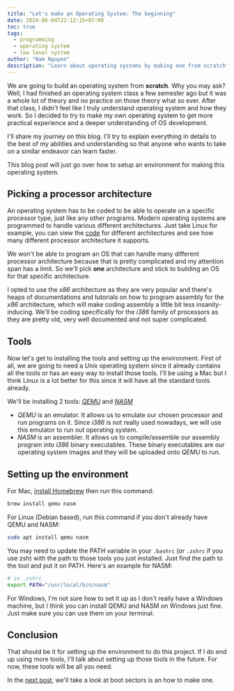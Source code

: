 ```yaml
---
title: "Let's make an Operating System: The beginning"
date: 2024-06-04T22:12:15+07:00
toc: true
tags:
  - programming
  - operating system
  - low level system
author: "Nam Nguyen"
description: "Learn about operating systems by making one from scratch"
---
```


We are going to build an operating system from **scratch**. Why you may ask? Well, I had finished an operating system class a few semester ago but it was a whole lot of theory and no practice on those theory what so ever. After that class, I didn't feel like I truly understand operating system and how they work. So I decided to try to make my own operating system to get more practical experience and a deeper understanding of OS development.

I'll share my journey on this blog. I'll try to explain everything in details to the best of my abilities and understanding so that anyone who wants to take on a similar endeavor can learn faster.

This blog post will just go over how to setup an environment for making this operating system.

## Picking a processor architecture

An operating system has to be coded to be able to operate on a specific processor type, just like any other programs. Modern operating systems are programmed to handle various different architectures. Just take Linux for example, you can view the [code](https://git.kernel.org/pub/scm/linux/kernel/git/torvalds/linux.git/tree/arch?h=v6.10-rc2) for different architectures and see how many different processor architecture it supports. 

We won't be able to program an OS that can handle many different processor architecture because that is pretty complicated and my attention span has a limit. So we'll pick **one** architecture and stick to building an OS for that specific architecture. 

I opted to use the *x86* architecture as they are very popular and there's heaps of documentations and tutorials on how to program assembly for the *x86* architecture, which will make coding assembly a little bit less insanity-inducing. We'll be coding specifically for the *i386* family of processors as they are pretty old, very well documented and not super complicated.

## Tools

Now let's get to installing the tools and setting up the environment. First of all, we are going to need a *Unix* operating system since it already contains all the tools or has an easy way to install those tools. I'll be using a Mac but I think Linux is a lot better for this since it will have all the standard tools already.

We'll be installing 2 tools: [*QEMU*](https://www.qemu.org/) and [*NASM*](https://nasm.us/)

- *QEMU* is an emulator. It allows us to emulate our chosen processor and run programs on it. Since *i386* is not really used nowadays, we will use this emulator to run out operating system. 
- *NASM* is an assembler. It allows us to compile/assemble our assembly program into *i386* binary executables. These binary executables are our operating system images and they will be uploaded onto *QEMU* to run.

## Setting up the environment

For Mac, [install Homebrew](https://brew.sh/) then run this command:

```sh
brew install qemu nasm
```

For Linux (Debian based), run this command if you don't already have QEMU and NASM:

```sh
sudo apt install qemu nasm
```

You may need to update the PATH variable in your `.bashrc` (or `.zshrc` if you use zsh) with the path to those tools you just installed. Just find the path to the tool and put it on PATH. Here's an example for NASM:

```sh
# in .zshrc
export PATH="/usr/local/bin/nasm"
```

For Windows, I'm not sure how to set it up as I don't really have a Windows machine, but I think you can install QEMU and NASM on Windows just fine. Just make sure you can use them on your terminal. 

## Conclusion

That should be it for setting up the environment to do this project. If I do end up using more tools, I'll talk about setting up those tools in the future. For now, these tools will be all you need. 

In the [next post](./8bit-computer-fpga.md), we'll take a look at boot sectors is an how to make one.

